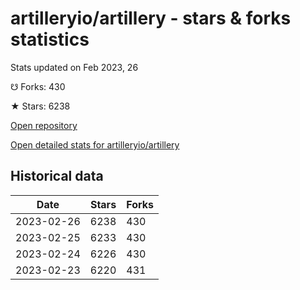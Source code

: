 # artilleryio/artillery - stars & forks statistics

Stats updated on Feb 2023, 26

☋ Forks: 430

★ Stars: 6238

[Open repository](https://github.com/artilleryio/artillery)

[Open detailed stats for artilleryio/artillery](https://reviewgithub.com/rep/artilleryio/artillery)

## Historical data
| Date | Stars | Forks |
|------|-------|-------|
| 2023-02-26 | 6238 | 430 | 
| 2023-02-25 | 6233 | 430 | 
| 2023-02-24 | 6226 | 430 | 
| 2023-02-23 | 6220 | 431 | 

